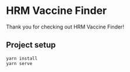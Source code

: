 # HRM Vaccine Finder

Thank you for checking out HRM Vaccine Finder!

## Project setup
```
yarn install
yarn serve
```
